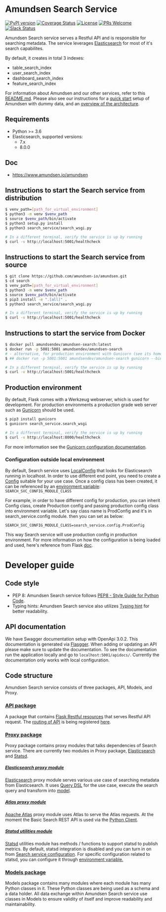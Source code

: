 # Amundsen Search Service
[![PyPI version](https://badge.fury.io/py/amundsen-search.svg)](https://badge.fury.io/py/amundsen-search)
[![Coverage Status](https://img.shields.io/codecov/c/github/amundsen-io/amundsensearchlibrary/master.svg)](https://codecov.io/gh/amundsen-io/amundsensearchlibrary?branch=master)
[![License](https://img.shields.io/:license-Apache%202-blue.svg)](LICENSE)
[![PRs Welcome](https://img.shields.io/badge/PRs-welcome-brightgreen.svg)](https://img.shields.io/badge/PRs-welcome-brightgreen.svg)
[![Slack Status](https://img.shields.io/badge/slack-join_chat-white.svg?logo=slack&style=social)](https://join.slack.com/t/amundsenworkspace/shared_invite/enQtNTk2ODQ1NDU1NDI0LTc3MzQyZmM0ZGFjNzg5MzY1MzJlZTg4YjQ4YTU0ZmMxYWU2MmVlMzhhY2MzMTc1MDg0MzRjNTA4MzRkMGE0Nzk)

Amundsen Search service serves a Restful API and is responsible for searching metadata. The service leverages [Elasticsearch](https://www.elastic.co/products/elasticsearch "Elasticsearch") for most of it's search capabilites.

By default, it creates in total 3 indexes:
* table_search_index
* user_search_index
* dashboard_search_index
* feature_search_index

For information about Amundsen and our other services, refer to this [README.md](./../README.md). Please also see our instructions for a [quick start](./../docs/installation.md#bootstrap-a-default-version-of-amundsen-using-docker) setup  of Amundsen with dummy data, and an [overview of the architecture](./../docs/architecture.md#architecture).

## Requirements

- Python >= 3.6
- Elasticsearch, supported versions:
    - 7.x
    - 8.0.0

## Doc
- https://www.amundsen.io/amundsen


## Instructions to start the Search service from distribution

```bash
$ venv_path=[path_for_virtual_environment]
$ python3 -m venv $venv_path
$ source $venv_path/bin/activate
$ python3 setup.py install
$ python3 search_service/search_wsgi.py

# In a different terminal, verify the service is up by running
$ curl -v http://localhost:5001/healthcheck
```


## Instructions to start the Search service from source

```bash
$ git clone https://github.com/amundsen-io/amundsen.git
$ cd search
$ venv_path=[path_for_virtual_environment]
$ python3 -m venv $venv_path
$ source $venv_path/bin/activate
$ pip3 install -e ".[all]" .
$ python3 search_service/search_wsgi.py

# In a different terminal, verify the service is up by running
$ curl -v http://localhost:5001/healthcheck
```

## Instructions to start the service from Docker

```bash
$ docker pull amundsendev/amundsen-search:latest
$ docker run -p 5001:5001 amundsendev/amundsen-search
# - alternative, for production environment with Gunicorn (see its homepage link below)
$ ## docker run -p 5001:5001 amundsendev/amundsen-search gunicorn --bind 0.0.0.0:5001 search_service.search_wsgi

# In a different terminal, verify the service is up by running
$ curl -v http://localhost:5001/healthcheck
```


## Production environment
By default, Flask comes with a Werkzeug webserver, which is used for development. For production environments a production grade web server such as [Gunicorn](https://gunicorn.org/ "Gunicorn") should be used.

```bash
$ pip3 install gunicorn
$ gunicorn search_service.search_wsgi

# In a different terminal, verify the service is up by running
$ curl -v http://localhost:8000/healthcheck
```
For more imformation see the [Gunicorn configuration documentation](https://docs.gunicorn.org/en/latest/run.html "documentation").

### Configuration outside local environment
By default, Search service uses [LocalConfig](./../search/search_service/config.py "LocalConfig") that looks for Elasticsearch running in localhost.
In order to use different end point, you need to create a [Config](./../search/search_service/config.py "Config") suitable for your use case. Once a config class has been created, it can be referenced by an [environment variable](./../search/search_service/search_wsgi.py "environment variable"): `SEARCH_SVC_CONFIG_MODULE_CLASS`

For example, in order to have different config for production, you can inherit Config class, create Production config and passing production config class into environment variable. Let's say class name is ProdConfig and it's in search_service.config module. then you can set as below:

`SEARCH_SVC_CONFIG_MODULE_CLASS=search_service.config.ProdConfig`

This way Search service will use production config in production environment. For more information on how the configuration is being loaded and used, here's reference from Flask [doc](http://flask.pocoo.org/docs/1.0/config/#development-production "doc").

# Developer guide
## Code style
- PEP 8: Amundsen Search service follows [PEP8 - Style Guide for Python Code](https://www.python.org/dev/peps/pep-0008/ "PEP8 - Style Guide for Python Code"). 
- Typing hints: Amundsen Search service also utilizes [Typing hint](https://docs.python.org/3/library/typing.html "Typing hint") for better readability.

## API documentation
We have Swagger documentation setup with OpenApi 3.0.2. This documentation is generated via [Flasgger](https://github.com/flasgger/flasgger). 
When adding or updating an API please make sure to update the documentation. To see the documentation run the application locally and go to `localhost:5001/apidocs/`. 
Currently the documentation only works with local configuration. 

## Code structure
Amundsen Search service consists of three packages, API, Models, and Proxy.

### [API package](./../search/search_service/api "API package")
A package that contains [Flask Restful resources](https://flask-restful.readthedocs.io/en/latest/api.html#flask_restful.Resource "Flask Restful resources") that serves Restful API request.
The [routing of API](https://flask-restful.readthedocs.io/en/latest/quickstart.html#resourceful-routing "routing of API") is being registered [here](./../search/search_service/__init__.py "here").

### [Proxy package](./../search/search_service/proxy "Proxy package")
Proxy package contains proxy modules that talks dependencies of Search service. There are currently two modules in Proxy package, [Elasticsearch](./../search/search_service/proxy/elasticsearch.py "Elasticsearch") and [Statsd](./../search/search_service/proxy/statsd_utilities.py "Statsd").

##### [Elasticsearch proxy module](./../search/search_service/proxy/elasticsearch.py "Elasticsearch proxy module")
[Elasticsearch](https://www.elastic.co/products/elasticsearch "Elasticsearch") proxy module serves various use case of searching metadata from Elasticsearch. It uses [Query DSL](https://www.elastic.co/guide/en/elasticsearch/reference/current/query-dsl.html "Query DSL") for the use case, execute the search query and transform into [model](./../search/search_service/models "model").

##### [Atlas proxy module](./../search/search_service/proxy/atlas.py "Atlas proxy module") 
[Apache Atlas](https://atlas.apache.org/ "Apache Atlas") proxy module uses Atlas to serve the Atlas requests. At the moment the Basic Search REST API is used via the [Python Client](https://atlasclient.readthedocs.io/ "Atlas Client"). 


##### [Statsd utilities module](./../search/search_service/proxy/statsd_utilities.py "Statsd utilities module")
[Statsd](https://github.com/etsy/statsd/wiki "Statsd") utilities module has methods / functions to support statsd to publish metrics. By default, statsd integration is disabled and you can turn in on from [Search service configuration](https://github.com/amundsen-io/amundsensearchlibrary/blob/master/search_service/config.py#L7 "Search service configuration").
For specific configuration related to statsd, you can configure it through [environment variable.](https://statsd.readthedocs.io/en/latest/configure.html#from-the-environment "environment variable.")

### [Models package](./../search/search_service/models "Models package")
Models package contains many modules where each module has many Python classes in it. These Python classes are being used as a schema and a data holder. All data exchange within Amundsen Search service use classes in Models to ensure validity of itself and improve readability and maintainability.

